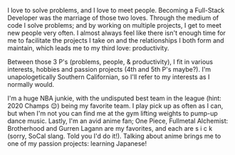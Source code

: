 I love to solve problems, and I love to meet people. Becoming a Full-Stack Developer was the marriage of those two loves. Through the medium of code I solve problems; and by working on multiple projects, I get to meet new people very often. I almost always feel like there isn't enough time for me to facilitate the projects I take on and the relationships I both form and maintain, which leads me to my third love: productivity.

Between those 3 P's (problems, people, & productivity), I fit in various interests, hobbies and passion projects (4th and 5th P's maybe?). I'm unapologetically Southern Californian, so I'll refer to my interests as I normally would.

I'm a huge NBA junkie, with the undisputed best team in the league (hint: 2020 Champs 😌) being my favorite team. I play pick up as often as I can, but when I'm not you can find me at the gym lifting weights to pump-up dance music. Lastly, I'm an avid anime fan; One Piece, Fullmetal Alchemist: Brotherhood and Gurren Lagann are my favorites, and each are s i c k (sorry, SoCal slang. Told you I'd do it!). Talking about anime brings me to one of my passion projects: learning Japanese!
